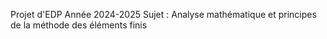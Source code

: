 Projet d'EDP
Année 2024-2025
Sujet : Analyse mathématique et principes de la méthode des éléments finis
